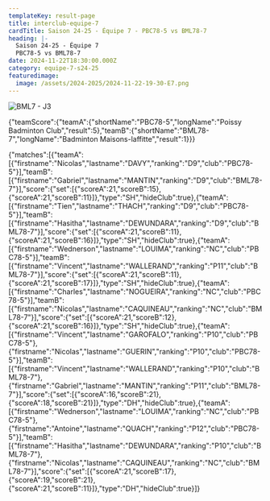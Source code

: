 ```yaml
---
templateKey: result-page
title: interclub-equipe-7
cardTitle: Saison 24-25 - Équipe 7 - PBC78-5 vs BML78-7 
heading: |-
  Saison 24-25 - Équipe 7
  PBC78-5 vs BML78-7
date: 2024-11-22T18:30:00.000Z
category: equipe-7-s24-25
featuredimage:
  image: /assets/2024-2025/2024-11-22-19-30-E7.png
---
```

![](/assets/2024-2025/2024-11-22-19-30-E7.png "BML7 - J3")

<teamscoreboard>{"teamScore":{"teamA":{"shortName":"PBC78-5","longName":"Poissy Badminton Club","result":5},"teamB":{"shortName":"BML78-7","longName":"Badminton Maisons-laffitte","result":1}}}</teamscoreboard>

<scoreboard>{"matches":[{"teamA":[{"firstname":"Nicolas","lastname":"DAVY","ranking":"D9","club":"PBC78-5"}],"teamB":[{"firstname":"Gabriel","lastname":"MANTIN","ranking":"D9","club":"BML78-7"}],"score":{"set":[{"scoreA":21,"scoreB":15},{"scoreA":21,"scoreB":11}]},"type":"SH","hideClub":true},{"teamA":[{"firstname":"Tien","lastname":"THACH","ranking":"D9","club":"PBC78-5"}],"teamB":[{"firstname":"Hasitha","lastname":"DEWUNDARA","ranking":"D9","club":"BML78-7"}],"score":{"set":[{"scoreA":21,"scoreB":11},{"scoreA":21,"scoreB":16}]},"type":"SH","hideClub":true},{"teamA":[{"firstname":"Wednerson","lastname":"LOUIMA","ranking":"NC","club":"PBC78-5"}],"teamB":[{"firstname":"Vincent","lastname":"WALLERAND","ranking":"P11","club":"BML78-7"}],"score":{"set":[{"scoreA":21,"scoreB":11},{"scoreA":21,"scoreB":17}]},"type":"SH","hideClub":true},{"teamA":[{"firstname":"Charles","lastname":"NOGUEIRA","ranking":"NC","club":"PBC78-5"}],"teamB":[{"firstname":"Nicolas","lastname":"CAQUINEAU","ranking":"NC","club":"BML78-7"}],"score":{"set":[{"scoreA":21,"scoreB":12},{"scoreA":21,"scoreB":16}]},"type":"SH","hideClub":true},{"teamA":[{"firstname":"Vincent","lastname":"GAROFALO","ranking":"P10","club":"PBC78-5"},{"firstname":"Nicolas","lastname":"GUERIN","ranking":"P10","club":"PBC78-5"}],"teamB":[{"firstname":"Vincent","lastname":"WALLERAND","ranking":"P10","club":"BML78-7"},{"firstname":"Gabriel","lastname":"MANTIN","ranking":"P11","club":"BML78-7"}],"score":{"set":[{"scoreA":16,"scoreB":21},{"scoreA":18,"scoreB":21}]},"type":"DH","hideClub":true},{"teamA":[{"firstname":"Wednerson","lastname":"LOUIMA","ranking":"NC","club":"PBC78-5"},{"firstname":"Antoine","lastname":"QUACH","ranking":"P12","club":"PBC78-5"}],"teamB":[{"firstname":"Hasitha","lastname":"DEWUNDARA","ranking":"P10","club":"BML78-7"},{"firstname":"Nicolas","lastname":"CAQUINEAU","ranking":"NC","club":"BML78-7"}],"score":{"set":[{"scoreA":21,"scoreB":17},{"scoreA":19,"scoreB":21},{"scoreA":21,"scoreB":11}]},"type":"DH","hideClub":true}]}</scoreboard>